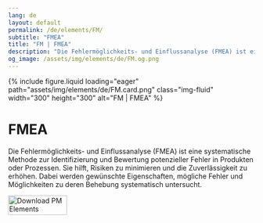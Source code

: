 ```yaml
---
lang: de
layout: default
permalink: /de/elements/FM/
subtitle: "FMEA"
title: "FM | FMEA"
description: "Die Fehlermöglichkeits- und Einflussanalyse (FMEA) ist eine systematische Methode zur Identifizierung und Bewertung potenzieller Fehler in Produkten oder Prozessen. Sie hilft, Risiken zu minimieren und die Zuverlässigkeit zu erhöhen. Dabei werden gewünschte Eigenschaften, mögliche Fehler und Möglichkeiten zu deren Behebung systematisch untersucht."
og_image: /assets/img/elements/de/FM.og.png
---
```


{% include figure.liquid loading="eager" path="assets/img/elements/de/FM.card.png" class="img-fluid" width="300" height="300" alt="FM | FMEA" %}

# FMEA

Die Fehlermöglichkeits- und Einflussanalyse (FMEA) ist eine systematische Methode zur Identifizierung und Bewertung potenzieller Fehler in Produkten oder Prozessen. Sie hilft, Risiken zu minimieren und die Zuverlässigkeit zu erhöhen. Dabei werden gewünschte Eigenschaften, mögliche Fehler und Möglichkeiten zu deren Behebung systematisch untersucht.

<a href="https://apps.apple.com/app/apple-store/id6738084498?pt=127441684&ct=website&mt=8">
  <img src="{{ "assets/img/en/appstore.png" | relative_url }}" width="120" height="40" alt="Download PM Elements">
</a>
